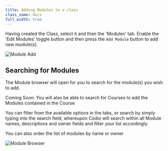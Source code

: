 ```yaml
---
title: Adding Modules to a class
class_name: docs
full_width: true
---
```



Having created the Class, select it and then the 'Modules' tab. Enable the 'Edit Modules' toggle button and then press the `Add Module` button to add new module(s).

![Module Add](/img/docs/class_add_module.png)

## Searching for Modules
The Module browser will open for you to search for the module(s) you wish to add.

Coming Soon: You will also be able to search for Courses to add the Modules contained in the Course

You can filter from the available options in the tabs, or search by simply typing into the search field, whereupon Codio will search within all Module names, descriptions and owner fields and filter your list accordingly.

You can also order the list of modules by name or owner

![Module Browser](/img/docs/module_browser.png)